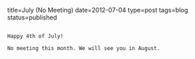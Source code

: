 title=July (No Meeting)
date=2012-07-04
type=post
tags=blog
status=published
~~~~~~

Happy 4th of July!

No meeting this month. We will see you in August.
